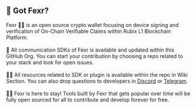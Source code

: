 ## 👋 Got Fexr?

Fexr 👼🏽 is an open source crypto wallet focusing on device signing and verification of On-Chain Verifiable Claims within Rubix L1 Blockchain Platform. <br><br>
🌈 All communication SDKs of Fexr is available and updated within this GitHub Org. You can start your contribution by choosing a repo related to your stack and look for open issues.<br><br>
👩‍💻 All resources related to SDK or plugin is available within the repo in Wiki Section. You can also drop questions to developers in [Discord]() or [Telegram]().<br><br>
💪🏽 Fexr is here to stay! Tools built by Fexr that gets popular over time will be fully open sourced for all to contribute and develop forever for free.

<!--

**Here are some ideas to get you started:**

 A short introduction - what is your organization all about?
🌈 Contribution guidelines - how can the community get involved?
👩‍💻 Useful resources - where can the community find your docs? Is there anything else the community should know?
🍿 Fun facts - what does your team eat for breakfast?
🧙 Remember, you can do mighty things with the power of [Markdown](https://docs.github.com/github/writing-on-github/getting-started-with-writing-and-formatting-on-github/basic-writing-and-formatting-syntax)
-->
